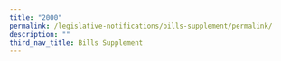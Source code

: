```yaml
---
title: "2000"
permalink: /legislative-notifications/bills-supplement/permalink/
description: ""
third_nav_title: Bills Supplement
---
```

